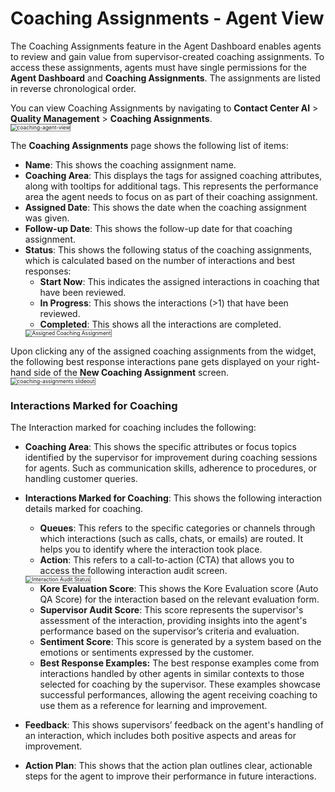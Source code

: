 # Coaching Assignments - Agent View

The Coaching Assignments feature in the Agent Dashboard enables agents to review and gain value from supervisor-created coaching assignments. To access these assignments, agents must have single permissions for the **Agent Dashboard** and **Coaching Assignments**. The assignments are listed in reverse chronological order.

You can view Coaching Assignments by navigating to **Contact Center AI** > **Quality Management** > **Coaching Assignments**.   
<img src="../coaching-assignments/images/coaching-assignments-agent-view.png" alt="coaching-agent-view" title="coaching-agent-view" style="border: 1px solid gray; zoom:60%;">

The **Coaching Assignments** page shows the following list of items:

* **Name**: This shows the coaching assignment name.
* **Coaching Area**: This displays the tags for assigned coaching attributes, along with tooltips for additional tags. This represents the performance area the agent needs to focus on as part of their coaching assignment.
* **Assigned Date**: This shows the date when the coaching assignment was given.
* **Follow-up Date**: This shows the follow-up date for that coaching assignment.
* **Status**: This shows the following status of the coaching assignments, which is calculated based on the number of interactions and best responses:
  * **Start Now**: This indicates the assigned interactions in coaching that have been reviewed.
  * **In Progress**: This shows the interactions (>1) that have been reviewed.
  * **Completed**: This shows all the interactions are completed.  
  <img src="../coaching-assignments/images/assigned-coaching-assignments.png" alt="Assigned Coaching Assignment" title="Assigned Coaching Assignment" style="border: 1px solid gray; zoom:60%;">

Upon clicking any of the assigned coaching assignments from the widget, the following best response interactions pane gets displayed on your right-hand side of the **New Coaching Assignment** screen.  
<img src="../coaching-assignments/images/coaching-assignments-slideout-interactions1.png" alt="coaching-assignments slideout" title="coaching-assignments slideout" style="border: 1px solid gray; zoom:60%;">

### Interactions Marked for Coaching

The Interaction marked for coaching includes the following:

* **Coaching Area**: This shows the specific attributes or focus topics identified by the supervisor for improvement during coaching sessions for agents. Such as communication skills, adherence to procedures, or handling customer queries.
* **Interactions Marked for Coaching**: This shows the following interaction details marked for coaching.
  * **Queues**: This refers to the specific categories or channels through which interactions (such as calls, chats, or emails) are routed. It helps you to identify where the interaction took place.
  * **Action**: This refers to a call-to-action (CTA) that allows you to access the following interaction audit screen.  
  <img src="../coaching-assignments/images/interaction-audit-status-coaching-assignement.png" alt="Interaction Audit Status" title="Interaction Audit Status" style="border: 1px solid gray; zoom:60%;">

  * **Kore Evaluation Score**: This shows the Kore Evaluation score (Auto QA Score) for the interaction based on the relevant evaluation form.
  * **Supervisor Audit Score**: This score represents the supervisor's assessment of the interaction, providing insights into the agent's performance based on the supervisor’s criteria and evaluation.
  * **Sentiment Score**: This score is generated by a system based on the emotions or sentiments expressed by the customer.
  * **Best Response Examples:** The best response examples come from interactions handled by other agents in similar contexts to those selected for coaching by the supervisor. These examples showcase successful performances, allowing the agent receiving coaching to use them as a reference for learning and improvement.
* **Feedback**: This shows supervisors’ feedback on the agent's handling of an interaction, which includes both positive aspects and areas for improvement.
* **Action Plan**: This shows that the action plan outlines clear, actionable steps for the agent to improve their performance in future interactions.
